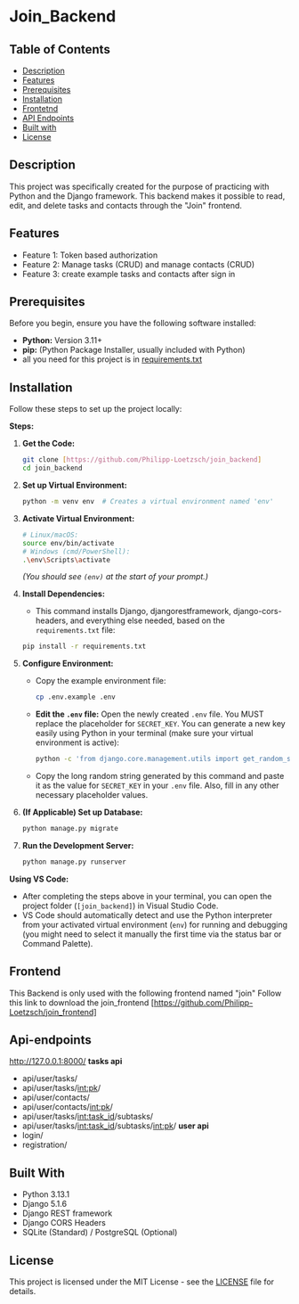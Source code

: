 # Join_Backend 


## Table of Contents

* [Description](#description)
* [Features](#features)
* [Prerequisites](#prerequisites)
* [Installation](#installation)
* [Frontetnd](#frontend)
* [API Endpoints](#api-endpoints)
* [Built with](#built-with)
* [License](#license)

## Description

This project was specifically created for the purpose of practicing with Python and the Django framework. 
This backend makes it possible to read, edit, and delete tasks and contacts through the "Join" frontend.


## Features

* Feature 1: Token based authorization
* Feature 2: Manage tasks (CRUD) and  manage contacts (CRUD)
* Feature 3: create example tasks and contacts after sign in

## Prerequisites

Before you begin, ensure you have the following software installed:

* **Python:** Version 3.11+
* **pip:** (Python Package Installer, usually included with Python)
* all you need for this project is in [requirements.txt](requirements.txt)


## Installation

Follow these steps to set up the project locally:

**Steps:**

1.  **Get the Code:**
    ```bash
    git clone [https://github.com/Philipp-Loetzsch/join_backend]
    cd join_backend
    ```

2.  **Set up Virtual Environment:**
    ```bash
    python -m venv env  # Creates a virtual environment named 'env'
    ```

3.  **Activate Virtual Environment:**
    ```bash
    # Linux/macOS:
    source env/bin/activate
    # Windows (cmd/PowerShell):
    .\env\Scripts\activate
    ```
    *(You should see `(env)` at the start of your prompt.)*

4.  **Install Dependencies:**
    * This command installs Django, djangorestframework, django-cors-headers, and everything else needed, based on the `requirements.txt` file:
    ```bash
    pip install -r requirements.txt
    ```

5.  **Configure Environment:**
    * Copy the example environment file:
        ```bash
        cp .env.example .env
        ```
    * **Edit the `.env` file:** Open the newly created `.env` file. You MUST replace the placeholder for `SECRET_KEY`. You can generate a new key easily using Python in your terminal (make sure your virtual environment is active):
        ```bash
        python -c 'from django.core.management.utils import get_random_secret_key; print(get_random_secret_key())'
        ```
    * Copy the long random string generated by this command and paste it as the value for `SECRET_KEY` in your `.env` file. Also, fill in any other necessary placeholder values.

6.  **(If Applicable) Set up Database:**
    ```bash
    python manage.py migrate
    ```

7.  **Run the Development Server:**
    ```bash
    python manage.py runserver
    ```
**Using VS Code:**

* After completing the steps above in your terminal, you can open the project folder (`[join_backend]`) in Visual Studio Code.
* VS Code should automatically detect and use the Python interpreter from your activated virtual environment (`env`) for running and debugging (you might need to select it manually the first time via the status bar or Command Palette).

## Frontend

This Backend is only used with the following frontend named "join"
Follow this link to download the join_frontend [https://github.com/Philipp-Loetzsch/join_frontend]

## Api-endpoints
http://127.0.0.1:8000/
 **tasks api**
   * api/user/tasks/
   * api/user/tasks/<int:pk>/
   * api/user/contacts/
   * api/user/contacts/<int:pk>/
   * api/user/tasks/<int:task_id>/subtasks/
   * api/user/tasks/<int:task_id>/subtasks/<int:pk>/
 **user api**
   * login/
   * registration/

## Built With
* Python 3.13.1
* Django 5.1.6
* Django REST framework
* Django CORS Headers
* SQLite (Standard) / PostgreSQL (Optional)

## License
This project is licensed under the MIT License - see the [LICENSE](LICENSE) file for details.
